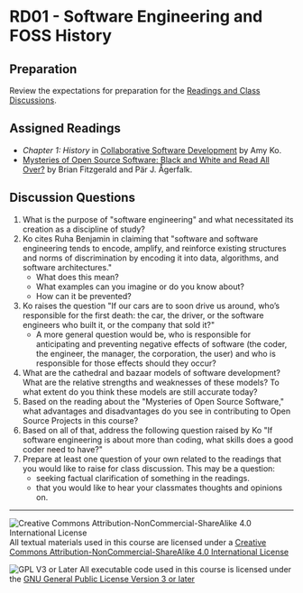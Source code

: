 # RD01 - Software Engineering and FOSS History

## Preparation

Review the expectations for preparation for the [Readings and Class Discussions](./RD-ReadingsAndDiscussion.md).

## Assigned Readings

- _Chapter 1: History_ in [Collaborative Software Development](https://faculty.washington.edu/ajko/books/cooperative-software-development/) by Amy Ko.
- [Mysteries of Open Source Software: Black and White and Read All Over?](https://doi.ieeecomputersociety.org/10.1109/HICSS.2005.609) by Brian Fitzgerald and Pär J. Ågerfalk.

## Discussion Questions

1. What is the purpose of "software engineering" and what necessitated its creation as a discipline of study?
2. Ko cites Ruha Benjamin in claiming that "software and software engineering tends to encode, amplify, and reinforce existing structures and norms of discrimination by encoding it into data, algorithms, and software architectures." 
   - What does this mean?
   - What examples can you imagine or do you know about? 
   - How can it be prevented?
3. Ko raises the question "If our cars are to soon drive us around, who’s responsible for the first death: the car, the driver, or the software engineers who built it, or the company that sold it?"
   - A more general question would be, who is responsible for anticipating and preventing negative effects of software (the coder, the engineer, the manager, the corporation, the user) and who is responsible for those effects should they occur?
4. What are the cathedral and bazaar models of software development? What are the relative strengths and weaknesses of these models? To what extent do you think these models are still accurate today?
5. Based on the reading about the "Mysteries of Open Source Software," what advantages and disadvantages do you see in contributing to Open Source Projects in this course?
6. Based on all of that, address the following question raised by Ko "If software engineering is about more than coding, what skills does a good coder need to have?"
7. Prepare at least one question of your own related to the readings that you would like to raise for class discussion. This may be a question:
   - seeking factual clarification of something in the readings.
   - that you would like to hear your classmates thoughts and opinions on.

---

![Creative Commons Attribution-NonCommercial-ShareAlike 4.0 International License](https://i.creativecommons.org/l/by-nc-sa/4.0/88x31.png "Creative Commons Attribution-NonCommercial-ShareAlike 4.0 International License") All textual materials used in this course are licensed under a [Creative Commons Attribution-NonCommercial-ShareAlike 4.0 International License](http://creativecommons.org/licenses/by-nc-sa/4.0/)

![GPL V3 or Later](https://www.gnu.org/graphics/gplv3-or-later-sm.png "GPL V3 or later") All executable code used in this course is licensed under the [GNU General Public License Version 3 or later](https://www.gnu.org/licenses/gpl.txt)